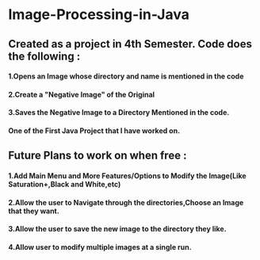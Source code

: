# Image-Processing-in-Java
## Created as a project in 4th Semester. Code does the following : 
#### 1.Opens an Image whose directory and name is mentioned in the code 
#### 2.Create a "Negative Image" of the Original 
#### 3.Saves the Negative Image to a Directory Mentioned in the code. 

#### One of the First Java Project that I have worked on. 

## Future Plans to work on when free :  
#### 1.Add Main Menu and More Features/Options to Modify the Image(Like Saturation+,Black and White,etc) 
#### 2.Allow the user to Navigate through the directories,Choose an Image that they want.
#### 3.Allow the user to save the new image to the directory they like. 
#### 4.Allow user to modify multiple images at a single run.
